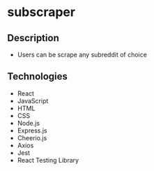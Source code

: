 # subscraper

## Description
- Users can be scrape any subreddit of choice

## Technologies
- React
- JavaScript
- HTML
- CSS
- Node.js
- Express.js
- Cheerio.js
- Axios
- Jest
- React Testing Library
